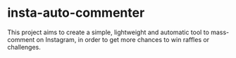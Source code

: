 # insta-auto-commenter
This project aims to create a simple, lightweight and automatic tool to mass-comment on Instagram, in order to get more chances to win raffles or challenges.

